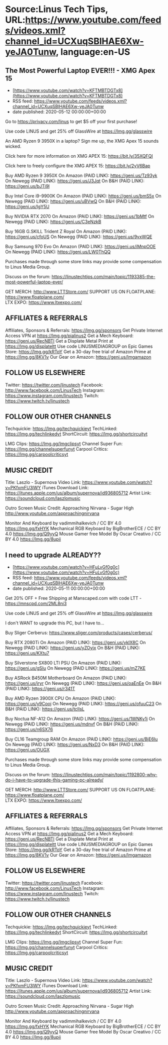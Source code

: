 # Source:Linus Tech Tips, URL:https://www.youtube.com/feeds/videos.xml?channel_id=UCXuqSBlHAE6Xw-yeJA0Tunw, language:en-US

## The Most Powerful Laptop EVER!!! - XMG Apex 15
 - [https://www.youtube.com/watch?v=KFTMBTDGTx8](https://www.youtube.com/watch?v=KFTMBTDGTx8)
 - RSS feed: https://www.youtube.com/feeds/videos.xml?channel_id=UCXuqSBlHAE6Xw-yeJA0Tunw
 - date published: 2020-05-12 00:00:00+00:00

Go to https://privacy.com/linus ​to get $5 off your first purchase!

Use code LINUS and get 25% off GlassWire at https://lmg.gg/glasswire

An AMD Ryzen 9 3950X in a laptop? Sign me up, the XMG Apex 15 sounds wicked.

Click here for more information on XMG APEX 15: https://bit.ly/35XQFQI

Click here to freely configure the XMG APEX 15: https://bit.ly/2yV6Bap

Buy AMD Ryzen 9 3950X
On Amazon (PAID LINK): https://geni.us/Tz93yk
On Newegg (PAID LINK): https://geni.us/J3Jqt
On B&H (PAID LINK): https://geni.us/bJTi9l

Buy Intel Core i9-9900K
On Amazon (PAID LINK): https://geni.us/bmS5x
On Newegg (PAID LINK): https://geni.us/uBVwQ
On B&H (PAID LINK): https://geni.us/IgY5U

Buy NVIDIA RTX 2070
On Amazon (PAID LINK): https://geni.us/1bMtf
On Newegg (PAID LINK): https://geni.us/C3eNzkB

Buy 16GB G.SKILL Trident Z Royal
On Amazon (PAID LINK): https://geni.us/cfoUS
On Newegg (PAID LINK): https://geni.us/9vxWQE

Buy Samsung 970 Evo
On Amazon (PAID LINK): https://geni.us/iMnpOOE
On Newegg (PAID LINK): https://geni.us/LW0ThQQ

Purchases made through some store links may provide some compensation to Linus Media Group.

Discuss on the forum: https://linustechtips.com/main/topic/1193385-the-most-powerful-laptop-ever/

GET MERCH: http://www.LTTStore.com/
SUPPORT US ON FLOATPLANE: https://www.floatplane.com/  
LTX EXPO: https://www.ltxexpo.com/   

AFFILIATES & REFERRALS
---------------------------------------------------
Affiliates, Sponsors & Referrals: https://lmg.gg/sponsors
Get Private Internet Access VPN at https://lmg.gg/pialinus2
Get a Mech Keyboard: https://geni.us/RecNBTI
Get a Displate Metal Print at https://lmg.gg/displateltt
Use code LINUSMEDIAGROUP on Epic Games Store: https://lmg.gg/kRTpY
Get a 30-day free trial of Amazon Prime at https://lmg.gg/8KV1v
Our Gear on Amazon: https://geni.us/lmgamazon
 
FOLLOW US ELSEWHERE
---------------------------------------------------  
Twitter: https://twitter.com/linustech
Facebook: http://www.facebook.com/LinusTech
Instagram: https://www.instagram.com/linustech
Twitch: https://www.twitch.tv/linustech

FOLLOW OUR OTHER CHANNELS
---------------------------------------------------  
Techquickie: https://lmg.gg/techquickieyt
TechLinked: https://lmg.gg/techlinkedyt
ShortCircuit: https://lmg.gg/shortcircuityt

LMG Clips: https://lmg.gg/lmgclipsyt
Channel Super Fun: https://lmg.gg/channelsuperfunyt
Carpool Critics: https://lmg.gg/carpoolcriticsyt

MUSIC CREDIT
---------------------------------------------------  
Title: Laszlo - Supernova
Video Link: https://www.youtube.com/watch?v=PKfxmFU3lWY
iTunes Download Link: https://itunes.apple.com/us/album/supernova/id936805712
Artist Link: https://soundcloud.com/laszlomusic

Outro Screen Music Credit: Approaching Nirvana - Sugar High http://www.youtube.com/approachingnirvana

Monitor And Keyboard by vadimmihalkevich / CC BY 4.0 https://lmg.gg/fxHYK 
Mechanical RGB Keyboard by BigBrotherECE / CC BY 4.0 https://lmg.gg/Q9yyQ 
Mouse Gamer free Model By Oscar Creativo / CC BY 4.0 https://lmg.gg/8upii

## I need to upgrade ALREADY??
 - [https://www.youtube.com/watch?v=HFuLvGf0g0c](https://www.youtube.com/watch?v=HFuLvGf0g0c)
 - RSS feed: https://www.youtube.com/feeds/videos.xml?channel_id=UCXuqSBlHAE6Xw-yeJA0Tunw
 - date published: 2020-05-11 00:00:00+00:00

Get 20% OFF + Free Shipping at Manscaped.com with code LTT - https://mnscpd.com/2ML8ni3

Use code LINUS and get 25% off GlassWire at https://lmg.gg/glasswire

I don't WANT to upgrade this PC, but I have to...

Buy Sliger Cerberus: https://www.sliger.com/products/cases/cerberus/

Buy RTX 2080Ti
On Amazon (PAID LINK): https://geni.us/ykIX8C
On Newegg (PAID LINK): https://geni.us/yZOyjx
On B&H (PAID LINK): https://geni.us/KXtu7

Buy Silverstone SX800 LTI PSU
On Amazon (PAID LINK): https://geni.us/gSIu
On Newegg (PAID LINK): https://geni.us/mZ7KE

Buy ASRock B450M Motherboard
On Amazon (PAID LINK): https://geni.us/jryr
On Newegg (PAID LINK): https://geni.us/oaEnEe
On B&H (PAID LINK): https://geni.us/r341T

Buy AMD Ryzen 3900X CPU
On Amazon (PAID LINK): https://geni.us/y9Cooj
On Newegg (PAID LINK): https://geni.us/ofuuC23
On B&H (PAID LINK): https://geni.us/tclIsL

Buy Noctua NF-A12
On Amazon (PAID LINK): https://geni.us/1WNKy1j
On Newegg (PAID LINK): https://geni.us/mdnvf
On B&H (PAID LINK): https://geni.us/n6SX76

Buy CL16 Teamgroup RAM
On Amazon (PAID LINK): https://geni.us/BjE6Iu
On Newegg (PAID LINK): https://geni.us/NxD3
On B&H (PAID LINK): https://geni.us/OUGX 

Purchases made through some store links may provide some compensation to Linus Media Group.

Discuss on the forum: https://linustechtips.com/main/topic/1192800-why-do-i-have-to-upgrade-this-gaming-pc-already/


GET MERCH: http://www.LTTStore.com/
SUPPORT US ON FLOATPLANE: https://www.floatplane.com/  
LTX EXPO: https://www.ltxexpo.com/   

AFFILIATES & REFERRALS
---------------------------------------------------
Affiliates, Sponsors & Referrals: https://lmg.gg/sponsors
Get Private Internet Access VPN at https://lmg.gg/pialinus2
Get a Mech Keyboard: https://geni.us/RecNBTI
Get a Displate Metal Print at https://lmg.gg/displateltt
Use code LINUSMEDIAGROUP on Epic Games Store: https://lmg.gg/kRTpY
Get a 30-day free trial of Amazon Prime at https://lmg.gg/8KV1v
Our Gear on Amazon: https://geni.us/lmgamazon
 
FOLLOW US ELSEWHERE
---------------------------------------------------  
Twitter: https://twitter.com/linustech
Facebook: http://www.facebook.com/LinusTech
Instagram: https://www.instagram.com/linustech
Twitch: https://www.twitch.tv/linustech

FOLLOW OUR OTHER CHANNELS
---------------------------------------------------  
Techquickie: https://lmg.gg/techquickieyt
TechLinked: https://lmg.gg/techlinkedyt
ShortCircuit: https://lmg.gg/shortcircuityt

LMG Clips: https://lmg.gg/lmgclipsyt
Channel Super Fun: https://lmg.gg/channelsuperfunyt
Carpool Critics: https://lmg.gg/carpoolcriticsyt

MUSIC CREDIT
---------------------------------------------------  
Title: Laszlo - Supernova
Video Link: https://www.youtube.com/watch?v=PKfxmFU3lWY
iTunes Download Link: https://itunes.apple.com/us/album/supernova/id936805712
Artist Link: https://soundcloud.com/laszlomusic

Outro Screen Music Credit: Approaching Nirvana - Sugar High http://www.youtube.com/approachingnirvana

Monitor And Keyboard by vadimmihalkevich / CC BY 4.0 https://lmg.gg/fxHYK 
Mechanical RGB Keyboard by BigBrotherECE / CC BY 4.0 https://lmg.gg/Q9yyQ 
Mouse Gamer free Model By Oscar Creativo / CC BY 4.0 https://lmg.gg/8upii

